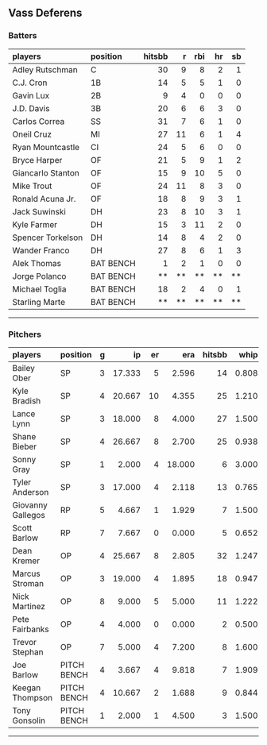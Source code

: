 ## Vass Deferens

### Batters

 
|players           |position  | hitsbb|  r| rbi| hr| sb| 
|:-----------------|:---------|------:|--:|---:|--:|--:| 
|Adley Rutschman   |C         |     30|  9|   8|  2|  1| 
|C.J. Cron         |1B        |     14|  5|   5|  1|  0| 
|Gavin Lux         |2B        |      9|  4|   0|  0|  0| 
|J.D. Davis        |3B        |     20|  6|   6|  3|  0| 
|Carlos Correa     |SS        |     31|  7|   6|  1|  0| 
|Oneil Cruz        |MI        |     27| 11|   6|  1|  4| 
|Ryan Mountcastle  |CI        |     24|  5|   6|  0|  0| 
|Bryce Harper      |OF        |     21|  5|   9|  1|  2| 
|Giancarlo Stanton |OF        |     15|  9|  10|  5|  0| 
|Mike Trout        |OF        |     24| 11|   8|  3|  0| 
|Ronald Acuna Jr.  |OF        |     18|  8|   9|  3|  1| 
|Jack Suwinski     |DH        |     23|  8|  10|  3|  1| 
|Kyle Farmer       |DH        |     15|  3|  11|  2|  0| 
|Spencer Torkelson |DH        |     14|  8|   4|  2|  0| 
|Wander Franco     |DH        |     27|  8|   6|  1|  3| 
|Alek Thomas       |BAT BENCH |      1|  2|   1|  0|  0| 
|Jorge Polanco     |BAT BENCH |     **| **|  **| **| **| 
|Michael Toglia    |BAT BENCH |     18|  2|   4|  0|  1| 
|Starling Marte    |BAT BENCH |     **| **|  **| **| **| 


* * *

### Pitchers

 
|players           |position    |  g|     ip| er|    era| hitsbb|  whip| so|  w| sv| 
|:-----------------|:-----------|--:|------:|--:|------:|------:|-----:|--:|--:|--:| 
|Bailey Ober       |SP          |  3| 17.333|  5|  2.596|     14| 0.808| 17|  1|  0| 
|Kyle Bradish      |SP          |  4| 20.667| 10|  4.355|     25| 1.210| 21|  1|  0| 
|Lance Lynn        |SP          |  3| 18.000|  8|  4.000|     27| 1.500| 11|  1|  0| 
|Shane Bieber      |SP          |  4| 26.667|  8|  2.700|     25| 0.938| 20|  3|  0| 
|Sonny Gray        |SP          |  1|  2.000|  4| 18.000|      6| 3.000|  1|  0|  0| 
|Tyler Anderson    |SP          |  3| 17.000|  4|  2.118|     13| 0.765| 19|  0|  0| 
|Giovanny Gallegos |RP          |  5|  4.667|  1|  1.929|      7| 1.500|  9|  0|  1| 
|Scott Barlow      |RP          |  7|  7.667|  0|  0.000|      5| 0.652| 10|  1|  3| 
|Dean Kremer       |OP          |  4| 25.667|  8|  2.805|     32| 1.247| 15|  1|  0| 
|Marcus Stroman    |OP          |  3| 19.000|  4|  1.895|     18| 0.947| 20|  2|  0| 
|Nick Martinez     |OP          |  8|  9.000|  5|  5.000|     11| 1.222|  9|  0|  0| 
|Pete Fairbanks    |OP          |  4|  4.000|  0|  0.000|      2| 0.500|  8|  0|  1| 
|Trevor Stephan    |OP          |  7|  5.000|  4|  7.200|      8| 1.600|  7|  0|  1| 
|Joe Barlow        |PITCH BENCH |  4|  3.667|  4|  9.818|      7| 1.909|  4|  0|  0| 
|Keegan Thompson   |PITCH BENCH |  4| 10.667|  2|  1.688|      9| 0.844| 17|  1|  1| 
|Tony Gonsolin     |PITCH BENCH |  1|  2.000|  1|  4.500|      3| 1.500|  3|  0|  0| 


* * *


